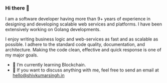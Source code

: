 ### Hi there 👋

I am a software developer having more than 9+ years of experience in designing and developing scalable web services and platforms. I have been extensively working on Golang developments.

I enjoy writing business logic and web-services as fast and as scalable as possible. I adhere to the standard code quality, documentation, and architecture. Making the code clean, effective and quick response is one of my major goals.

- 🌱 I’m currently learning Blockchain.
- 💬 If you want to discuss anything with me, feel free to send an email at hello@shivkumarsingh.in
<!--
**shivkumarsingh7/shivkumarsingh7** is a ✨ _special_ ✨ repository because its `README.md` (this file) appears on your GitHub profile.

Here are some ideas to get you started:

- 🔭 I’m currently working on ...
- 🌱 I’m currently learning ...
- 👯 I’m looking to collaborate on ...
- 🤔 I’m looking for help with ...
- 💬 Ask me about ...
- 📫 How to reach me: ...
- 😄 Pronouns: ...
- ⚡ Fun fact: ...
-->
